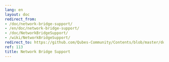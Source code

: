```yaml
---
lang: en
layout: doc
redirect_from:
- /doc/network-bridge-support/
- /en/doc/network-bridge-support/
- /doc/NetworkBridgeSupport/
- /wiki/NetworkBridgeSupport/
redirect_to: https://github.com/Qubes-Community/Contents/blob/master/docs/configuration/network-bridge-support.md
ref: 113
title: Network Bridge Support
---
```

